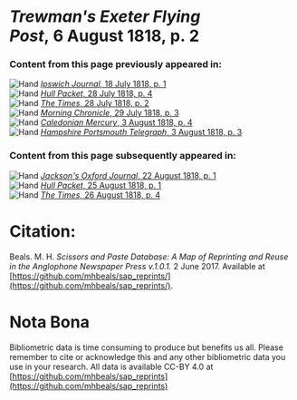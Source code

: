 # *Trewman's Exeter Flying Post*, 6 August 1818, p. 2  
  
### Content from this page previously appeared in:  
![Hand](http://scissorsandpaste.net/wp-content/uploads/2017/06/smallhandpointer.png) [*Ipswich Journal*, 18 July 1818, p. 1](https://mhbeals.github.io/sap_html/Ipswich-Journal/Ipswich-Journal-18-July-1818-p-1)  
![Hand](http://scissorsandpaste.net/wp-content/uploads/2017/06/smallhandpointer.png) [*Hull Packet*, 28 July 1818, p. 4](https://mhbeals.github.io/sap_html/Hull-Packet/Hull-Packet-28-July-1818-p-4)  
![Hand](http://scissorsandpaste.net/wp-content/uploads/2017/06/smallhandpointer.png) [*The Times*, 28 July 1818, p. 2](https://mhbeals.github.io/sap_html/The-Times/The-Times-28-July-1818-p-2)  
![Hand](http://scissorsandpaste.net/wp-content/uploads/2017/06/smallhandpointer.png) [*Morning Chronicle*, 29 July 1818, p. 3](https://mhbeals.github.io/sap_html/Morning-Chronicle/Morning-Chronicle-29-July-1818-p-3)  
![Hand](http://scissorsandpaste.net/wp-content/uploads/2017/06/smallhandpointer.png) [*Caledonian Mercury*, 3 August 1818, p. 4](https://mhbeals.github.io/sap_html/Caledonian-Mercury/Caledonian-Mercury-3-August-1818-p-4)  
![Hand](http://scissorsandpaste.net/wp-content/uploads/2017/06/smallhandpointer.png) [*Hampshire Portsmouth Telegraph*, 3 August 1818, p. 3](https://mhbeals.github.io/sap_html/Hampshire-Portsmouth-Telegraph/Hampshire-Portsmouth-Telegraph-3-August-1818-p-3)  
  
### Content from this page subsequently appeared in:  
![Hand](http://scissorsandpaste.net/wp-content/uploads/2017/06/smallhandpointer.png) [*Jackson's Oxford Journal*, 22 August 1818, p. 1](https://mhbeals.github.io/sap_html/Jackson's-Oxford-Journal/Jackson's-Oxford-Journal-22-August-1818-p-1)  
![Hand](http://scissorsandpaste.net/wp-content/uploads/2017/06/smallhandpointer.png) [*Hull Packet*, 25 August 1818, p. 1](https://mhbeals.github.io/sap_html/Hull-Packet/Hull-Packet-25-August-1818-p-1)  
![Hand](http://scissorsandpaste.net/wp-content/uploads/2017/06/smallhandpointer.png) [*The Times*, 26 August 1818, p. 4](https://mhbeals.github.io/sap_html/The-Times/The-Times-26-August-1818-p-4)  


# Citation: 

Beals. M. H. *Scissors and Paste Database: A Map of Reprinting and Reuse in the Anglophone Newspaper Press v.1.0.1.* 2 June 2017. Available at [https://github.com/mhbeals/sap_reprints/](https://github.com/mhbeals/sap_reprints/). 

# Nota Bona

Bibliometric data is time consuming to produce but benefits us all. Please remember to cite or acknowledge this and any other bibliometric data you use in your research. All data is available CC-BY 4.0 at [https://github.com/mhbeals/sap_reprints](https://github.com/mhbeals/sap_reprints)